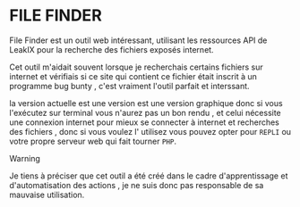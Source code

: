 # FILE FINDER

File Finder est un outil web intéressant, utilisant les ressources API de LeakIX pour la recherche des fichiers exposés internet.

Cet outil m'aidait souvent lorsque je recherchais certains fichiers sur internet et vérifiais si ce site qui contient ce fichier était inscrit à un programme bug bunty , 
c'est vraiment l'outil parfait et interssant. 

la version actuelle est une version est une version graphique donc si vous l'exécutez sur terminal vous n'aurez pas un bon rendu , et celui nécessite une connexion internet pour mieux se connecter à internet et recherches des fichiers , donc si vous voulez l' utilisez vous pouvez opter pour `REPLI` ou 
votre propre serveur web qui fait tourner `PHP`.
>[!WARNING]
> Je tiens à préciser que cet outil a été créé dans le cadre d'apprentissage et d'automatisation des actions , je ne suis donc pas responsable de sa mauvaise utilisation.
